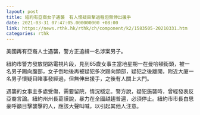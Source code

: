 ```yaml
---
layout: post
title: 紐約有亞裔女子遇襲　有人懷疑目擊過程但無伸出援手
date: 2021-03-31 07:47:05.000000000 +08:00
link: https://news.rthk.hk/rthk/ch/component/k2/1583505-20210331.htm
categories: rthk
---
```


美國再有亞裔人士遇襲，警方正追緝一名涉案男子。

紐約市警方發放閉路電視片段，見到65歲女事主當地星期一在曼哈頓街頭，被一名男子踢向腹部，女子倒地後再被疑犯多次踢向頭部，疑犯之後離開，附近大廈一名男子懷疑目睹事發經過，但無伸出援手，之後有人關上大門。

遇襲的女事主多處受傷，需要留院，情況穩定。警方說，疑犯施襲時，曾經發表反亞裔言論。紐約州州長葛謨說，暴力在全國越趨普遍，必須停止。紐約市市長白思豪呼籲目擊襲擊的人，應該大聲叫喊，以引起其他人注意。
